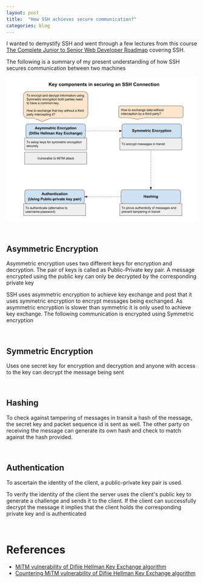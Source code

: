 ```yaml
---
layout: post
title:  "How SSH achieves secure communication?"
categories: blog
---
```


I wanted to demystify SSH and went through a few lectures from this course [The Complete Junior to Senior Web Developer Roadmap](https://www.udemy.com/the-complete-junior-to-senior-web-developer-roadmap/) covering SSH.

The following is a summary of my present understanding of how SSH secures communication between two machines 

![setting-up-an-ssh-connection](/assets/setting-up-an-ssh-connection.svg)

<br>

## Asymmetric Encryption

Asymmetric encryption uses two different keys for encryption and decryption. The pair of keys is called as Public-Private key pair. A message encrypted using the public key can only be decrypted by the corresponding private key

SSH uses asymmetric encryption to achieve key exchange and post that it uses symmetric encryption to encrypt messages being exchanged. As asymmetric encryption is slower than symmetric it is only used to achieve key exchange. The following communication is encrypted using Symmetric encryption

<br>

## Symmetric Encryption

Uses one secret key for encryption and decryption and anyone with access to the key can decrypt the message being sent

<br>

## Hashing

To check against tampering of messages in transit a hash of the message, the secret key and packet sequence id is sent as well. The other party on receiving the message can generate its own hash and check to match against the hash provided.

<br>

## Authentication

To ascertain the identity of the client, a public-private key pair is used.

To verify the identity of the client the server uses the client's public key to generate a challenge and sends it to the client. If the client can successfully decrypt the message it implies that the client holds the corresponding private key and is authenticated

<br>

# References
- [MiTM vulnerability of Difiie Hellman Key Exchange algorithm](https://crypto.stackexchange.com/a/26671)
- [Countering MiTM vulnerability of Difiie Hellman Key Exchange algorithm](https://security.stackexchange.com/a/40617)


